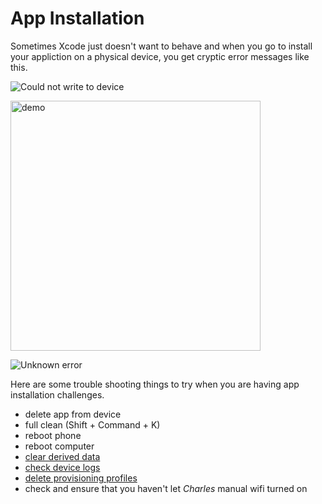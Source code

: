 # App Installation

Sometimes Xcode just doesn't want to behave and when you go to install your appliction on a physical device, you get cryptic error messages like this.

![Could not write to device](https://github.com/jrasmusson/ios-starter-kit/blob/master/troubleshooting/app-installation/images/could-not-write-to-device.png)

<img src="https://github.com/jrasmusson/ios-starter-kit/blob/master/troubleshooting/app-installation/images/provisioning-profile-not-found.png" alt="demo" width="400px"/>

![Unknown error](https://github.com/jrasmusson/ios-starter-kit/blob/master/troubleshooting/app-installation/images/unknown-error.png)

Here are some trouble shooting things to try when you are having app installation challenges.

- delete app from device
- full clean (Shift + Command + K)
- reboot phone
- reboot computer
- [clear derived data](https://agilewarrior.wordpress.com/2017/02/23/how-to-quickly-clear-derived-data/)
- [check device logs](https://github.com/jrasmusson/ios-starter-kit/blob/master/tips/howto-devicelogs.md)
- [delete provisioning profiles](https://github.com/jrasmusson/ios-starter-kit/blob/master/tips/howto-delete-provisioning-profiles.md)
- check and ensure that you haven't let *Charles* manual wifi turned on

